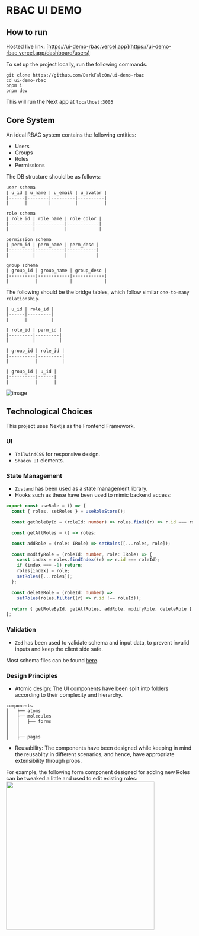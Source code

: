 # RBAC UI DEMO

## How to run

Hosted live link: [https://ui-demo-rbac.vercel.app](https://ui-demo-rbac.vercel.app/dashboard/users)

To set up the project locally, run the following commands.
```
git clone https://github.com/DarkFalc0n/ui-demo-rbac
cd ui-demo-rbac
pnpm i
pnpm dev
```
This will run the Next app at `localhost:3003`

## Core System

An ideal RBAC system contains the following entities: 

- Users
- Groups
- Roles
- Permissions

The DB structure should be as follows:
```
user schema
| u_id | u_name | u_email | u_avatar |
|------|--------|---------|----------|
|      |        |         |          |

role schema
| role_id | role_name | role_color |
|---------|-----------|------------|
|         |           |            |

permission schema
| perm_id | perm_name | perm_desc |
|---------|-----------|-----------|
|         |           |           |

group schema
| group_id | group_name | group_desc |
|----------|------------|------------|
|          |            |            |
```

The following should be the bridge tables, which follow similar `one-to-many relationship`.

```
| u_id | role_id |   
|------|---------| 
|      |         |

| role_id | perm_id | 
|---------|---------|
|         |         |   

| group_id | role_id | 
|----------|---------|
|          |         |

| group_id | u_id |
|----------|------|
|          |      |

```
![image](https://github.com/user-attachments/assets/935a6467-13da-42b6-a718-6bbc3b56e02b)



## Technological Choices
This project uses Nextjs as the Frontend Framework.
### UI 
- `TailwindCSS` for responsive design.
- `Shadcn UI` elements.
### State Management
- `Zustand` has been used as a state management library.
- Hooks such as these have been used to mimic backend access:
```ts
export const useRole = () => {
  const { roles, setRoles } = useRoleStore();

  const getRoleById = (roleId: number) => roles.find((r) => r.id === roleId);

  const getAllRoles = () => roles;

  const addRole = (role: IRole) => setRoles([...roles, role]);

  const modifyRole = (roleId: number, role: IRole) => {
    const index = roles.findIndex((r) => r.id === roleId);
    if (index === -1) return;
    roles[index] = role;
    setRoles([...roles]);
  };

  const deleteRole = (roleId: number) =>
    setRoles(roles.filter((r) => r.id !== roleId));

  return { getRoleById, getAllRoles, addRole, modifyRole, deleteRole };
};
```

### Validation
- `Zod` has been used to validate schema and input data, to prevent invalid inputs and keep the client side safe.
  
Most schema files can be found [here](https://github.com/DarkFalc0n/ui-demo-rbac/tree/main/src/schema).

### Design Principles

- Atomic design: The UI components have been split into folders according to their complexity and hierarchy.

```
components
│   ├── atoms
│   ├── molecules
│   │   ├── forms
│   │   
│   │  
│   ├── pages
 ```
- Reusability: The components have been designed while keeping in mind the reusablity in different scenarios, and hence, have appropriate extensibility through props.
  
For example, the following form component designed for adding new Roles can be tweaked a little and used to edit existing roles:
<img src="https://github.com/user-attachments/assets/67492acc-ab07-4865-8554-51e4225eb779" height=400px >



